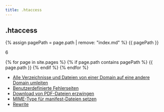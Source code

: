 ```yaml
---
title: .htaccess
---
```


## .htaccess

{% assign pagePath = page.path | remove: "index.md" %}
{{ pagePath }}

6

{% for page in site.pages %}
  {% if page.path contains pagePath %}
    {{ page.path }}
  {% endif %}
{% endfor %}

- [Alle Verzeichnisse und Dateien von einer Domain auf eine andere Domain umleiten](alle-verzeichnisse-und-dateien-von-einer-domain-auf-eine-andere-domain-umleiten)
- [Benutzerdefinierte Fehlerseiten](benutzerdefinierte-fehlerseiten)
- [Download von PDF-Dateien erzwingen](download-von-pdf-dateien-erzwingen)
- [MIME-Type für manifest-Dateien setzen](mime-type-fuer-manifest-dateien-setzen)
- [Rewrite](rewrite)
